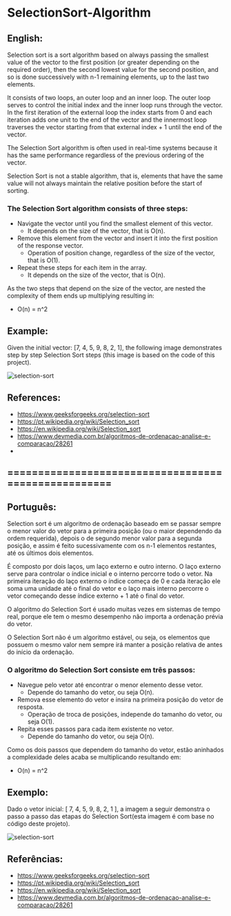 # SelectionSort-Algorithm
## English:

Selection sort is a sort algorithm based on always passing the smallest value of the vector to the first position (or greater depending on the required order), then the second lowest value for the second position, and so is done successively with n-1 remaining elements, up to the last two elements.

It consists of two loops, an outer loop and an inner loop. The outer loop serves to control the initial index and the inner loop runs through the vector. In the first iteration of the external loop the index starts from 0 and each iteration adds one unit to the end of the vector and the innermost loop traverses the vector starting from that external index + 1 until the end of the vector.

The Selection Sort algorithm is often used in real-time systems because it has the same performance regardless of the previous ordering of the vector.

Selection Sort is not a stable algorithm, that is, elements that have the same value will not always maintain the relative position before the start of sorting.

### The Selection Sort algorithm consists of three steps:
- Navigate the vector until you find the smallest element of this vector.
  - It depends on the size of the vector, that is O(n).
- Remove this element from the vector and insert it into the first position of the response vector.
  - Operation of position change, regardless of the size of the vector, that is O(1).
- Repeat these steps for each item in the array.
  - It depends on the size of the vector, that is O(n).

As the two steps that depend on the size of the vector, are nested the complexity of them ends up multiplying resulting in:
- O(n) = n^2

## Example:

Given the initial vector: [7, 4, 5, 9, 8, 2, 1], the following image demonstrates step by step Selection Sort steps (this image is based on the code of this project).


![selection-sort](https://user-images.githubusercontent.com/17066350/51257086-fdc2dc80-198d-11e9-93ec-de72732c7a62.JPG)

## References:

 - https://www.geeksforgeeks.org/selection-sort
 - https://pt.wikipedia.org/wiki/Selection_sort
 - https://en.wikipedia.org/wiki/Selection_sort
 - https://www.devmedia.com.br/algoritmos-de-ordenacao-analise-e-comparacao/28261
 - 
## ====================================================

## Português:

Selection sort é um algoritmo de ordenação baseado em se passar sempre o menor valor do vetor para a primeira posição (ou o maior dependendo da ordem requerida), depois o de segundo menor valor para a segunda posição, e assim é feito sucessivamente com os n-1 elementos restantes, até os últimos dois elementos.

É composto por dois laços, um laço externo e outro interno. O laço externo serve para controlar o índice inicial e o interno percorre todo o vetor. Na primeira iteração do laço externo o índice começa de 0 e cada iteração ele soma uma unidade até o final do vetor e o laço mais interno percorre o vetor começando desse índice externo + 1 até o final do vetor.
    
O algoritmo do Selection Sort é usado muitas vezes em sistemas de tempo real, porque ele tem o mesmo desempenho não importa a ordenação prévia do vetor.
    
O Selection Sort não é um algoritmo estável, ou seja, os elementos que possuem o mesmo valor nem sempre irá manter a posição relativa de antes do início da ordenação.
    
### O algoritmo do Selection Sort consiste em três passos:
 - Navegue pelo vetor até encontrar o menor elemento desse vetor.
    - Depende do tamanho do vetor, ou seja O(n).
 - Remova esse elemento do vetor e insira na primeira posição do vetor de resposta.
    - Operação de troca de posições, independe do tamanho do vetor, ou seja O(1).
 - Repita esses passos para cada item existente no vetor.
    - Depende do tamanho do vetor, ou seja O(n).

Como os dois passos que dependem do tamanho do vetor, estão aninhados a complexidade deles acaba se multiplicando resultando em:
- O(n) = n^2
    
## Exemplo:

Dado o vetor inicial: [ 7, 4, 5, 9, 8, 2, 1 ], a imagem a seguir demonstra o passo a passo das etapas do Selection Sort(esta imagem é com base no código deste projeto).

![selection-sort](https://user-images.githubusercontent.com/17066350/51257086-fdc2dc80-198d-11e9-93ec-de72732c7a62.JPG)

## Referências:
 - https://www.geeksforgeeks.org/selection-sort
 - https://pt.wikipedia.org/wiki/Selection_sort
 - https://en.wikipedia.org/wiki/Selection_sort
 - https://www.devmedia.com.br/algoritmos-de-ordenacao-analise-e-comparacao/28261
